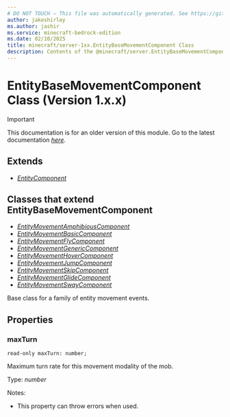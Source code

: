 ```yaml
---
# DO NOT TOUCH — This file was automatically generated. See https://github.com/mojang/minecraftapidocsgenerator to modify descriptions, examples, etc.
author: jakeshirley
ms.author: jashir
ms.service: minecraft-bedrock-edition
ms.date: 02/10/2025
title: minecraft/server-1xx.EntityBaseMovementComponent Class
description: Contents of the @minecraft/server.EntityBaseMovementComponent class (Version 1.x.x).
---
```

# EntityBaseMovementComponent Class (Version 1.x.x)

> [!IMPORTANT]
> This documentation is for an older version of this module. Go to the latest documentation [*here*](../../../scriptapi/minecraft/server/EntityBaseMovementComponent.md).

## Extends
- [*EntityComponent*](EntityComponent.md)

## Classes that extend EntityBaseMovementComponent
- [*EntityMovementAmphibiousComponent*](EntityMovementAmphibiousComponent.md)
- [*EntityMovementBasicComponent*](EntityMovementBasicComponent.md)
- [*EntityMovementFlyComponent*](EntityMovementFlyComponent.md)
- [*EntityMovementGenericComponent*](EntityMovementGenericComponent.md)
- [*EntityMovementHoverComponent*](EntityMovementHoverComponent.md)
- [*EntityMovementJumpComponent*](EntityMovementJumpComponent.md)
- [*EntityMovementSkipComponent*](EntityMovementSkipComponent.md)
- [*EntityMovementGlideComponent*](EntityMovementGlideComponent.md)
- [*EntityMovementSwayComponent*](EntityMovementSwayComponent.md)

Base class for a family of entity movement events.

## Properties

### **maxTurn**
`read-only maxTurn: number;`

Maximum turn rate for this movement modality of the mob.

Type: *number*

Notes:
  - This property can throw errors when used.
